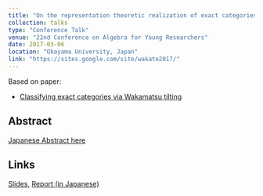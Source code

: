 ```yaml
---
title: "On the representation theoretic realization of exact categories"
collection: talks
type: "Conference Talk"
venue: "22nd Conference on Algebra for Young Researchers"
date: 2017-03-06
location: "Okayama University, Japan"
link: "https://sites.google.com/site/wakate2017/"
---
```


Based on paper:
- [Classifying exact categories via Wakamatsu tilting](/papers/wakamatsu)

## Abstract
[Japanese Abstract here](/files/2017_abst_wakate.pdf)

## Links
[Slides](/files/wakate2017slide.pdf), [Report (in Japanese)](/files/wakate2017houkoku.pdf)

